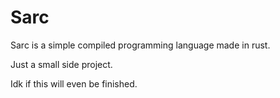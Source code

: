 # Sarc
 Sarc is a simple compiled programming language made in rust.

 Just a small side project.

 Idk if this will even be finished.